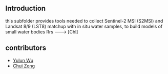 ## Introduction
this subfolder provides tools needed to collect Sentinel-2 MSI (S2MSI) and Landsat 8/9 (LST8) matchup with in situ water samples, to build models of small water bodies Rrs ---> [Chl]


## contributors
- [Yulun Wu ](Yulun.Wu@uottawa.ca)
- [Chui Zeng](chqzeng@gmail.com)
